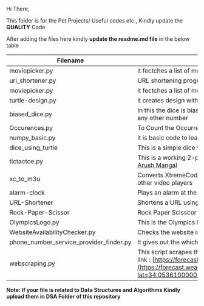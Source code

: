 Hi There,

This folder is for the Pet Projects/ Useful codes etc.,
Kindly update the **QUALITY** Code

After adding the files here kindly **update the readme.md file** in the below table


| Filename                                | Description                                                                                                                                                                                                            |
| --------------------------------------- | ---------------------------------------------------------------------------------------------------------------------------------------------------------------------------------------------------------------------- |
| moviepicker.py                          | it fectches a list of movies names and their rating from IMDB data                                                                                                                                                     |
| url_shortener.py                        | URL shortening program using pyshortener lib                                                                                                                                                                           |
| moviepicker.py                          | it fectches a list of movies names and their rating from IMDB data                                                                                                                                                     |
| turtle-design.py                        | it creates design with help of python turtle library                                                                                                                                                                   |
| biased_dice.py                          | In this the dice is biased means the probability of occuring 6 is more than any other number                                                                                                                           |
| Occurences.py                           | To Count the Occurrences of Each Word in a Given String Sentence.                                                                                                                                                      |
| numpy_basic.py                          | it is basic code to learn numpy                                                                                                                                                                                        |
| dice_using_turtle                       | This is a simple dice with a graphical interface which was made using Turtle                                                                                                                                           |
| tictactoe.py                            | This is a working 2-player tictactoe game made using python made by [Arush Mangal](https://github.com/arushmangal)                                                                                                     |
| xc_to_m3u                               | Converts XtremeCode API to a M3U file to make iptv more compatible with other video players                                                                                                                            |
| alarm-clock                             | Plays an alarm at the given time (Use 12 hour clock format)                                                                                                                                                            |
| URL-Shortener                           | Shortens a URL using tinyurl api                                                                                                                                                                                       |
| Rock-Paper-Scissor                      | Rock Paper Scisscor Game using Python                                                                                                                                                                                  |
| OlympicsLogo.py                         | This is the Olympics Logo made using Turtle in Python                                                                                                                                                                  |
| WebsiteAvailabilityChecker.py           | Checks the website is available or not.                                                                                                                                                                                |
| phone_number_service_provider_finder.py | It gives out the which service provide that a phone number has                                                                                                                                                         |
| webscraping.py                          | This script scrapes the Weather data for the city of Los Angeles from the link : [https://forecast.weather.gov/](https://forecast.weather.gov/MapClick.php?lat=34.05361000000005&lon=-118.24549999999999#.X2DWvmgzZPY) |

**Note: If your file is related to Data Structures and Algorithms Kindly upload them in DSA Folder of this repository**
